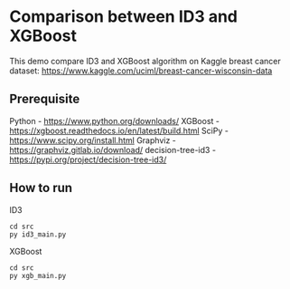 # Comparison between ID3 and XGBoost
This demo compare ID3 and XGBoost algorithm on Kaggle breast cancer dataset: https://www.kaggle.com/uciml/breast-cancer-wisconsin-data

## Prerequisite
Python - https://www.python.org/downloads/
XGBoost - https://xgboost.readthedocs.io/en/latest/build.html
SciPy - https://www.scipy.org/install.html
Graphviz - https://graphviz.gitlab.io/download/
decision-tree-id3 - https://pypi.org/project/decision-tree-id3/

## How to run
ID3
```
cd src
py id3_main.py
```
XGBoost
```
cd src
py xgb_main.py
```
